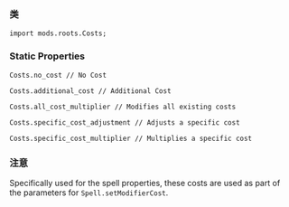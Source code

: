 
### 类

```zenscript
import mods.roots.Costs;
```

### Static Properties

```zenscript
Costs.no_cost // No Cost

Costs.additional_cost // Additional Cost

Costs.all_cost_multiplier // Modifies all existing costs

Costs.specific_cost_adjustment // Adjusts a specific cost

Costs.specific_cost_multiplier // Multiplies a specific cost

```
### 注意

Specifically used for the spell properties, these costs are used as part of the parameters for `Spell.setModifierCost`.
